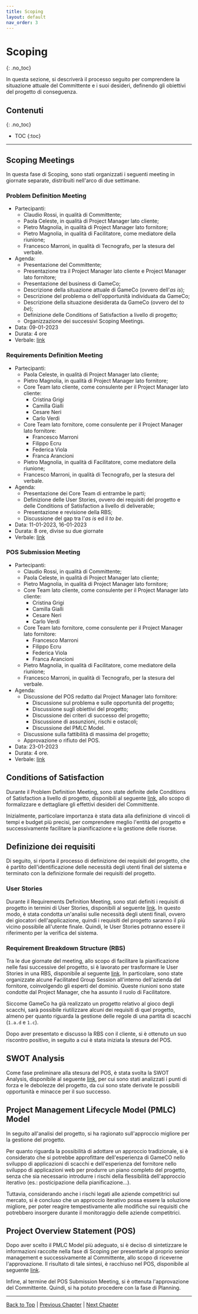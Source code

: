 ```yaml
---
title: Scoping
layout: default
nav_order: 3
---
```


# Scoping
{: .no_toc}

In questa sezione, si descriverà il processo seguito per comprendere la situazione attuale del Committente e i
suoi desideri, definendo gli obiettivi del progetto di conseguenza.

## Contenuti
{: .no_toc}

- TOC 
{:toc}

---

## Scoping Meetings

In questa fase di Scoping, sono stati organizzati i seguenti meeting in giornate separate, distribuiti nell'arco
di due settimane.

### Problem Definition Meeting

- Partecipanti:
  - Claudio Rossi, in qualità di Committente;
  - Paola Celeste, in qualità di Project Manager lato cliente;
  - Pietro Magnolia, in qualità di Project Manager lato fornitore;
  - Pietro Magnolia, in qualità di Facilitatore, come mediatore della riunione;
  - Francesco Marroni, in qualità di Tecnografo, per la stesura del verbale.
- Agenda:
  - Presentazione del Committente;
  - Presentazione tra il Project Manager lato cliente e Project Manager lato fornitore;
  - Presentazione del business di GameCo;
  - Descrizione della situazione attuale di GameCo (ovvero dell'_as is_);
  - Descrizione del problema o dell'opportunità individuata da GameCo;
  - Descrizione della situazione desiderata da GameCo (ovvero del _to be_);
  - Definizione delle Conditions of Satisfaction a livello di progetto;
  - Organizzazione dei successivi Scoping Meetings.
- Data: 09-01-2023
- Durata: 4 ore
- Verbale: [link](/pm/attachments/content/meeting-reports/scoping/problem-definition-meeting)

### Requirements Definition Meeting

- Partecipanti:
  - Paola Celeste, in qualità di Project Manager lato cliente;
  - Pietro Magnolia, in qualità di Project Manager lato fornitore;
  - Core Team lato cliente, come consulente per il Project Manager lato cliente:
    - Cristina Grigi
    - Camilla Gialli
    - Cesare Neri
    - Carlo Verdi
  - Core Team lato fornitore, come consulente per il Project Manager lato fornitore:
    - Francesco Marroni
    - Filippo Ecru
    - Federica Viola
    - Franca Arancioni
  - Pietro Magnolia, in qualità di Facilitatore, come mediatore della riunione;
  - Francesco Marroni, in qualità di Tecnografo, per la stesura del verbale.
- Agenda:
  - Presentazione dei Core Team di entrambe le parti;
  - Definizione delle User Stories, ovvero dei requisiti del progetto e delle Conditions of Satisfaction a livello
    di deliverable;
  - Presentazione e revisione della RBS;
  - Discussione del gap tra l'_as is_ ed il _to be_.
- Data: 11-01-2023, 16-01-2023
- Durata: 8 ore, divise su due giornate
- Verbale: [link](/pm/attachments/content/meeting-reports/scoping/requirements-definition-meeting)

### POS Submission Meeting

- Partecipanti:      
  - Claudio Rossi, in qualità di Committente;
  - Paola Celeste, in qualità di Project Manager lato cliente;
  - Pietro Magnolia, in qualità di Project Manager lato fornitore;
  - Core Team lato cliente, come consulente per il Project Manager lato cliente:
    - Cristina Grigi
    - Camilla Gialli
    - Cesare Neri
    - Carlo Verdi
  - Core Team lato fornitore, come consulente per il Project Manager lato fornitore:
    - Francesco Marroni
    - Filippo Ecru
    - Federica Viola
    - Franca Arancioni
  - Pietro Magnolia, in qualità di Facilitatore, come mediatore della riunione;
  - Francesco Marroni, in qualità di Tecnografo, per la stesura del verbale.
- Agenda:
  - Discussione del POS redatto dal Project Manager lato fornitore:
    - Discussione sul problema e sulle opportunità del progetto;
    - Discussione sugli obiettivi del progetto;
    - Discussione dei criteri di successo del progetto;
    - Discussione di assunzioni, rischi e ostacoli;
    - Discussione del PMLC Model.
  - Discussione sulla fattibilità di massima del progetto;
  - Approvazione o rifiuto del POS.
- Data: 23-01-2023
- Durata: 4 ore.
- Verbale: [link](/pm/attachments/content/meeting-reports/scoping/pos-submission-meeting)

## Conditions of Satisfaction

Durante il Problem Definition Meeting, sono state definite delle Conditions of Satisfaction a livello di progetto, 
disponibili al seguente [link](/pm/attachments/content/cos#09-01-2023), allo scopo di formalizzare e
dettagliare gli effettivi desideri del Committente.

Inizialmente, particolare importanza è stata data alla definizione di vincoli di tempi e budget più precisi, per
comprendere meglio l'entità del progetto e successivamente facilitare la pianificazione e la gestione delle 
risorse.

## Definizione dei requisiti
Di seguito, si riporta il processo di definizione dei requisiti del progetto, che è partito dell'identificazione delle
necessità degli utenti finali del sistema e terminato con la definizione formale dei requisiti del progetto.

### User Stories
Durante il Requirements Definition Meeting, sono stati definiti i requisiti di progetto in termini di User Stories,
disponibili al seguente [link](/pm/attachments/content/user-stories#12-01-2023). 
In questo modo, è stata condotta un'analisi sulle necessità degli utenti finali, ovvero dei giocatori dell'applicazione,
quindi i requisiti del progetto saranno il più vicino possibile all'utente finale. Quindi, le User Stories potranno
essere il riferimento per la verifica del sistema.

### Requirement Breakdown Structure (RBS)
Tra le due giornate del meeting, allo scopo di facilitare la pianificazione nelle fasi successive del progetto, si è 
lavorato per trasformare le User Stories in una RBS, disponibile al seguente [link](/pm/attachments/content/rbs#16-01-2023). 
In particolare, sono state organizzate alcune Facilitated Group Session all'interno dell'azienda del fornitore, 
coinvolgendo gli esperti del dominio. Queste riunioni sono state condotte dal Project Manager, che ha assunto il ruolo
di Facilitatore.

Siccome GameCo ha già realizzato un progetto relativo al gioco degli scacchi, sarà possibile riutilizzare alcuni dei 
requisiti di quel progetto, almeno per quanto riguarda la gestione delle regole di una partita di scacchi (`1.a.d` e
`1.c`).

Dopo aver presentato e discusso la RBS con il cliente, si è ottenuto un suo riscontro positivo, in seguito a cui è stata
iniziata la stesura del POS.

## SWOT Analysis
Come fase preliminare alla stesura del POS, è stata svolta la SWOT Analysis, disponibile al seguente 
[link](/pm/attachments/content/swot-analysis#19-01-2023), per cui sono stati analizzati i punti di forza e
le debolezze del progetto, da cui sono state derivate le possibili opportunità e minacce per il suo successo.

## Project Management Lifecycle Model (PMLC) Model
In seguito all'analisi del progetto, si ha ragionato sull'approccio migliore per la gestione del progetto.

Per quanto riguarda la possibilità di adottare un approccio tradizionale, si è considerato che si potrebbe approfittare
dell'esperienza di GameCO nello sviluppo di applicazioni di scacchi e dell'esperienza del fornitore nello sviluppo di
applicazioni web per produrre un piano completo del progetto, senza che sia necessario introdurre i rischi della
flessibilità dell'approccio iterativo (es.: posticipazione della pianificazione...).

Tuttavia, considerando anche i rischi legati alle aziende competitrici sul mercato, si è concluso che un approccio 
iterativo possa essere la soluzione migliore, per poter reagire tempestivamente alle modifiche sui requisiti che 
potrebbero insorgere durante il monitoraggio delle aziende competitrici.

## Project Overview Statement (POS)
Dopo aver scelto il PMLC Model più adeguato, si è deciso di sintetizzare le informazioni raccolte nella fase di Scoping
per presentarle al proprio senior management e successivamente al Committente, allo scopo di riceverne l'approvazione.
Il risultato di tale sintesi, è racchiuso nel POS, disponibile al seguente [link](/pm/attachments/content/pos#20-01-2023).

Infine, al termine del POS Submission Meeting, si è ottenuta l'approvazione del Committente. Quindi, si ha potuto
procedere con la fase di Planning.

---

[Back to Top](#top) |
[Previous Chapter](/pm/0-problem) |
[Next Chapter](/pm/2-planning)